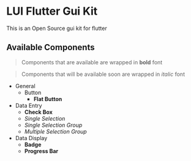 # LUI Flutter Gui Kit

This is an Open Source gui kit for flutter

## Available Components

> Components that are available are wrapped in **bold** font

> Components that will be available soon are wrapped in *italic* font

- General
  - Button
    - **Flat Button**
- Data Entry
  - **Check Box**
  - *Single Selection*
  - *Single Selection Group*
  - *Multiple Selection Group*
- Data Display
  - **Badge**
  - **Progress Bar**
